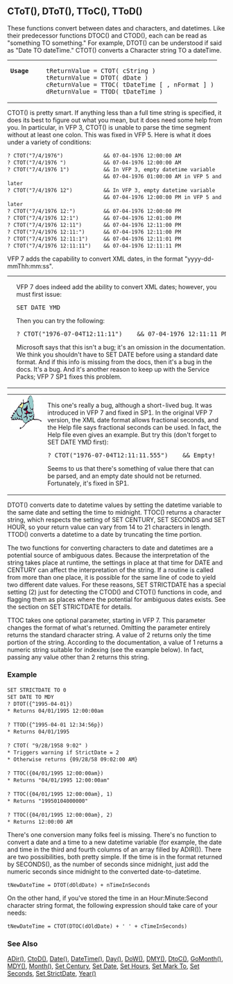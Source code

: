 ## CToT(), DToT(), TToC(), TToD()

These functions convert between dates and characters, and datetimes. Like their predecessor functions DTOC() and CTOD(), each can be read as "something TO something." For example, DTOT() can be understood if said as "Date TO dateTime." CTOT() converts a Character string TO a dateTime.

<table border=0 cellspacing=0 cellpadding=0 width=100%>
<tr>
  <td width=17% valign=top>
<pre><b>Usage</b></pre>
  </td>
  <td width=83% valign=top>
<pre>tReturnValue = CTOT( cString )
tReturnValue = DTOT( dDate )
cReturnValue = TTOC( tDateTime [ , nFormat ] )
dReturnValue = TTOD( tDateTime )</pre>
  </td>
 </tr>
</table>

CTOT() is pretty smart. If anything less than a full time string is specified, it does its best to figure out what you mean, but it does need some help from you. In particular, in VFP 3, CTOT() is unable to parse the time segment without at least one colon. This was fixed in VFP 5. Here is what it does under a variety of conditions:

```foxpro
? CTOT("7/4/1976")             && 07-04-1976 12:00:00 AM
? CTOT("7/4/1976 ")            && 07-04-1976 12:00:00 AM
? CTOT("7/4/1976 1")           && In VFP 3, empty datetime variable
                               && 07-04-1976 01:00:00 AM in VFP 5 and later
? CTOT("7/4/1976 12")          && In VFP 3, empty datetime variable
                               && 07-04-1976 12:00:00 PM in VFP 5 and later
? CTOT("7/4/1976 12:")         && 07-04-1976 12:00:00 PM
? CTOT("7/4/1976 12:1")        && 07-04-1976 12:01:00 PM
? CTOT("7/4/1976 12:11")       && 07-04-1976 12:11:00 PM
? CTOT("7/4/1976 12:11:")      && 07-04-1976 12:11:00 PM
? CTOT("7/4/1976 12:11:1")     && 07-04-1976 12:11:01 PM
? CTOT("7/4/1976 12:11:11")    && 07-04-1976 12:11:11 PM
```
VFP 7 adds the capability to convert XML dates, in the format "yyyy-dd-mmThh:mm:ss". 

<table border=0 cellspacing=0 cellpadding=0 width=100%>
<tr>
  <td width=17% valign=top>
<img width=95 height=78 src="fixbug1.gif"></p>
  </td>
  <td width=83%>
  <p>VFP 7 does indeed add the ability to convert XML dates; however, you must first issue:</p>
<pre>SET DATE YMD</pre>
  <p>Then you can try the following:</p>
<pre>? CTOT(&quot;1976-07-04T12:11:11&quot;)    &amp;&amp; 07-04-1976 12:11:11 PM</pre>
  <p>Microsoft says that this isn't a bug; it's an omission in the documentation. We think you shouldn't have to SET DATE before using a standard date format. And if this info is missing from the docs, then it's a bug in the docs. It's a bug. And it's another reason to keep up with the Service Packs; VFP 7 SP1 fixes this problem.</p>
  </td>
 </tr>
</table>

<table border=0 cellspacing=0 cellpadding=0 width=100%>
<tr>
  <td width=17% valign=top>
<img width=95 height=78 src="fixbug1.gif"></p>
  </td>
  <td width=83%>
  <p>This one's really a bug, although a short-lived bug. It was introduced in VFP 7 and fixed in SP1. In the original VFP 7 version, the XML date format allows fractional seconds, and the Help file says fractional seconds can be used. In fact, the Help file even gives an example. But try this (don't forget to SET DATE YMD first):</p>
<pre>? CTOT(&quot;1976-07-04T12:11:11.555&quot;)    &amp;&amp; Empty!</pre>
  <p>Seems to us that there's something of value there that can be parsed, and an empty date should not be returned. Fortunately, it's fixed in SP1.</p>
  </td>
 </tr>
</table>

DTOT() converts date to datetime values by setting the datetime variable to the same date and setting the time to midnight. TTOC() returns a character string, which respects the setting of SET CENTURY, SET SECONDS and SET HOUR, so your return value can vary from 14 to 21 characters in length. TTOD() converts a datetime to a date by truncating the time portion.

The two functions for converting characters to date and datetimes are a potential source of ambiguous dates. Because the interpretation of the string takes place at runtime, the settings in place at that time for DATE and CENTURY can affect the interpretation of the string. If a routine is called from more than one place, it is possible for the same line of code to yield two different date values. For these reasons, SET STRICTDATE has a special setting (2) just for detecting the CTOD() and CTOT() functions in code, and flagging them as places where the potential for ambiguous dates exists. See the section on SET STRICTDATE for details.

TTOC takes one optional parameter, starting in VFP 7. This parameter changes the format of what's returned. Omitting the parameter entirely returns the standard character string. A value of 2 returns only the time portion of the string. According to the documentation, a value of 1 returns a numeric string suitable for indexing (see the example below). In fact, passing any value other than 2 returns this string.

### Example

```foxpro
SET STRICTDATE TO 0
SET DATE TO MDY
? DTOT({^1995-04-01})
* Returns 04/01/1995 12:00:00am

? TTOD({^1995-04-01 12:34:56p})
* Returns 04/01/1995

? CTOT( "9/28/1958 9:02" )
* Triggers warning if StrictDate = 2
* Otherwise returns {09/28/58 09:02:00 AM}

? TTOC({04/01/1995 12:00:00am})
* Returns "04/01/1995 12:00:00am"

? TTOC({04/01/1995 12:00:00am}, 1)
* Returns "19950104000000"

? TTOC({04/01/1995 12:00:00am}, 2)
* Returns 12:00:00 AM
```

There's one conversion many folks feel is missing. There's no function to convert a date and a time to a new datetime variable (for example, the date and time in the third and fourth columns of an array filled by ADIR()). There are two possibilities, both pretty simple. If the time is in the format returned by SECONDS(), as the number of seconds since midnight, just add the numeric seconds since midnight to the converted date-to-datetime. 

```foxpro
tNewDateTime = DTOT(dOldDate) + nTimeInSeconds
```
On the other hand, if you've stored the time in an Hour:Minute:Second character string format, the following expression should take care of your needs:

```foxpro
tNewDateTime = CTOT(DTOC(dOldDate) + ' ' + cTimeInSeconds)
```
### See Also

[ADir()](s4g212.md), [CtoD()](s4g007.md), [Date()](s4g031.md), [DateTime()](s4g031.md), [Day()](s4g030.md), [DoW()](s4g288.md), [DMY()](s4g032.md), [DtoC()](s4g007.md), [GoMonth()](s4g033.md), [MDY()](s4g032.md), [Month()](s4g030.md), [Set Century](s4g035.md), [Set Date](s4g035.md), [Set Hours](s4g036.md), [Set Mark To](s4g035.md), [Set Seconds](s4g623.md), [Set StrictDate](s4g813.md), [Year()](s4g030.md)